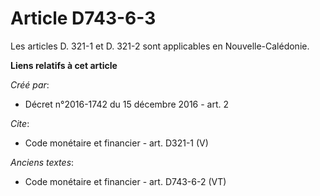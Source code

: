 # Article D743-6-3

Les articles D. 321-1 et D. 321-2 sont applicables en Nouvelle-Calédonie.

**Liens relatifs à cet article**

_Créé par_:

  - Décret n°2016-1742 du 15 décembre 2016 - art. 2

_Cite_:

  - Code monétaire et financier - art. D321-1 (V)

_Anciens textes_:

  - Code monétaire et financier - art. D743-6-2 (VT)
